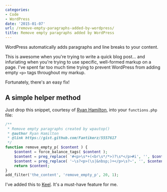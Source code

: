 ```yaml
---
categories:
- Code
- WordPress
date: '2015-01-07'
url: /remove-empty-paragraphs-added-by-wordpress/
title: Remove empty paragraphs added by WordPress
---
```


WordPress automatically adds paragraphs and line breaks to your content.

This is awesome when you're trying to write a quick blog post... and infuriating when you're trying to use specific, well-formed markup on a page. I've spent far too much time trying to prevent WordPress from adding empty `<p>` tags throughout my markup.

Fortunately, there's an easy fix!

<!--more-->

## A simple helper method

Just drop this snippet, courtesy of [Ryan Hamilton](https://gist.github.com/Fantikerz/5557617), into your `functions.php` file:

```php
/**
 * Remove empty paragraphs created by wpautop()
 * @author Ryan Hamilton
 * @link https://gist.github.com/Fantikerz/5557617
 */
function remove_empty_p( $content ) {
	$content = force_balance_tags( $content );
	$content = preg_replace( '#<p>\s*+(<br\s*/*>)?\s*</p>#i', '', $content );
	$content = preg_replace( '~\s?<p>(\s|&nbsp;)+</p>\s?~', '', $content );
	return $content;
}
add_filter('the_content', 'remove_empty_p', 20, 1);
```

I've added this to [Keel](http://github.com/cferdinandi/keel). It's a must-have feature for me.